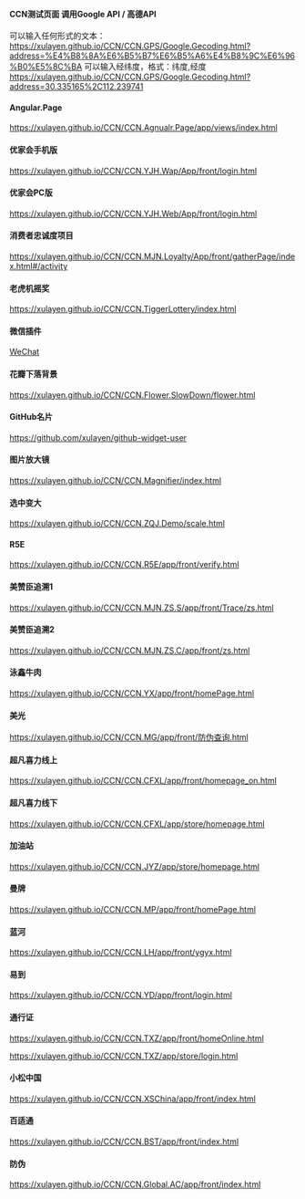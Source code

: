 ﻿#### CCN测试页面 调用Google API / 高德API

可以输入任何形式的文本： 
https://xulayen.github.io/CCN/CCN.GPS/Google.Gecoding.html?address=%E4%B8%8A%E6%B5%B7%E6%B5%A6%E4%B8%9C%E6%96%B0%E5%8C%BA
可以输入经纬度，格式：纬度,经度 
https://xulayen.github.io/CCN/CCN.GPS/Google.Gecoding.html?address=30.335165%2C112.239741

####  Angular.Page
https://xulayen.github.io/CCN/CCN.Agnualr.Page/app/views/index.html

#### 优家会手机版
https://xulayen.github.io/CCN/CCN.YJH.Wap/App/front/login.html

#### 优家会PC版
https://xulayen.github.io/CCN/CCN.YJH.Web/App/front/login.html

#### 消费者忠诚度项目
https://xulayen.github.io/CCN/CCN.MJN.Loyalty/App/front/gatherPage/index.html#/activity

#### 老虎机摇奖
https://xulayen.github.io/CCN/CCN.TiggerLottery/index.html

#### 微信插件
[WeChat](https://github.com/xulayen/WeChat)

#### 花瓣下落背景
https://xulayen.github.io/CCN/CCN.Flower.SlowDown/flower.html

#### GitHub名片
https://github.com/xulayen/github-widget-user

#### 图片放大镜
https://xulayen.github.io/CCN/CCN.Magnifier/index.html

#### 选中变大
https://xulayen.github.io/CCN/CCN.ZQJ.Demo/scale.html

#### R5E
https://xulayen.github.io/CCN/CCN.R5E/app/front/verify.html

#### 美赞臣追溯1
https://xulayen.github.io/CCN/CCN.MJN.ZS.S/app/front/Trace/zs.html

#### 美赞臣追溯2
https://xulayen.github.io/CCN/CCN.MJN.ZS.C/app/front/zs.html

#### 泳鑫牛肉
https://xulayen.github.io/CCN/CCN.YX/app/front/homePage.html

#### 美光
https://xulayen.github.io/CCN/CCN.MG/app/front/防伪查询.html

#### 超凡喜力线上
https://xulayen.github.io/CCN/CCN.CFXL/app/front/homepage_on.html

#### 超凡喜力线下
https://xulayen.github.io/CCN/CCN.CFXL/app/store/homepage.html

#### 加油站
https://xulayen.github.io/CCN/CCN.JYZ/app/store/homepage.html

#### 曼牌
https://xulayen.github.io/CCN/CCN.MP/app/front/homePage.html

#### 蓝河
https://xulayen.github.io/CCN/CCN.LH/app/front/ygyx.html

#### 易到
https://xulayen.github.io/CCN/CCN.YD/app/front/login.html

#### 通行证
https://xulayen.github.io/CCN/CCN.TXZ/app/front/homeOnline.html

https://xulayen.github.io/CCN/CCN.TXZ/app/store/login.html

#### 小松中国
https://xulayen.github.io/CCN/CCN.XSChina/app/front/index.html

#### 百适通
https://xulayen.github.io/CCN/CCN.BST/app/front/index.html

#### 防伪
https://xulayen.github.io/CCN/CCN.Global.AC/app/front/index.html